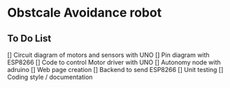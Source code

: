 # Obstcale Avoidance robot

## To Do List
[] Circuit diagram of motors and sensors with UNO
[] Pin diagram with ESP8266
[] Code to control Motor driver with UNO
[] Autonomy node with adruino
[] Web page creation
[] Backend to send ESP8266
[] Unit testing
[] Coding style / documentation

## 
